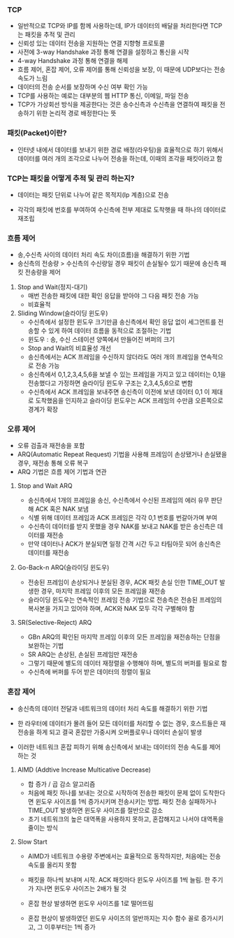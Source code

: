 ### TCP

- 일반적으로 TCP와 IP를 함께 사용하는데, IP가 데이터의 배달을 처리한다면 TCP는 패킷을 추적 및 관리
- 신뢰성 있는 데이터 전송을 지원하는 연결 지향형 프로토콜
- 사전에 3-way Handshake 과정 통해 연결을 설정하고 통신을 시작
- 4-way Handshake 과정 통해 연결을 해제
- 흐름 제어, 혼잡 제어, 오류 제어를 통해 신뢰성을 보장, 이 때문에 UDP보다는 전송 속도가 느림
- 데이터의 전송 순서를 보장하며 수신 여부 확인 가능
- TCP를 사용하는 예로는 대부분의 웹 HTTP 통신, 이메일, 파일 전송
- TCP가 가상회선 방식을 제공한다는 것은 송수신측과 수신측을 연결하여 패킷을 전송하기 위한 논리적 경로 배정한다는 뜻



### 패킷(Packet)이란?

- 인터넷 내에서 데이터를 보내기 위한 경로 배정(라우팅)을 효율적으로 하기 위해서 데이터를 여러 개의 조각으로 나누어 전송을 하는데, 이때의 조각을 패킷이라고 함



### TCP는 패킷을 어떻게 추적 및 관리 하는지?

- 데이터는 패킷 단위로 나누어 같은 목적지(Ip 계층)으로 전송

- 각각의 패킷에 번호를 부여하여 수신측에 전부 제대로 도착햇을 때 하나의 데이터로 재조립



### 흐름 제어

- 송,수신측 사이의 데이터 처리 속도 차이(흐름)을 해결하기 위한 기법
- 송신측의 전송량 > 수신측의 수신량일 경우 패킷이 손실될수 있기 때문에 송신측 패킷 전송량을 제어



1. Stop and Wait(정지-대기)
   - 매번 전송한 패킷에 대한 확인 응답을 받아야 그 다음 패킷 전송 가능
   - 비효율적
2. Sliding Window(슬라이딩 윈도우)
   - 수신측에서 설정한 윈도우 크기만큼 송신측에서 확인 응답 없이 세그먼트를 전송할 수 있게 하여 데이터 흐름을 동적으로 조절하는 기법
   - 윈도우 : 송, 수신 스테이션 양쪽에서 만들어진 버퍼의 크기
   - Stop and Wait의 비효율성 개선
   - 송신측에서는 ACK 프레임을 수신하지 않더라도 여러 개의 프레임을 연속적으로 전송 가능
   - 송신측에서 0,1,2,3,4,5,6을 보낼 수 있는 프레임을 가지고 있고 데이터는 0,1을 전송했다고 가정하면 슬라이딩 윈도우 구조는 2,3,4,5,6으로 변함
   - 수신측에서 ACK 프레임을 보내주면 송신측이 이전에 보낸 데이터 0,1 이 제대로 도착했음을 인지하고 슬라이딩 윈도우는 ACK 프레임의 수만큼 오른쪽으로 경계가 확장



### 오류 제어

- 오류 검출과 재전송을 포함
- ARQ(Automatic Repeat Request) 기법을 사용해 프레임이 손상됐거나 손실됐을 경우, 재전송 통해 오류 복구
- ARQ 기법은 흐름 제어 기법과 연관



1. Stop and Wait ARQ

   - 송신측에서 1개의 프레임을 송신, 수신측에서 수신된 프레임의 에러 유무 판단해 ACK 혹은 NAK 보냄
   - 식별 위해 데이터 프레임과 ACK 프레임은 각각 0,1 번호를 번갈아가며 부여
   - 수신측이 데이터를 받지 못했을 경우 NAK를 보내고 NAK를 받은 송신측은 데이터를 재전송
   - 만약 데이터나 ACK가 분실되면 일정 간격 시간 두고 타팀아웃 되어 송신측은 데이터를 재전송

2. Go-Back-n ARQ(슬라이딩 윈도우)

   - 전송된 프레임이 손상되거나 분실된 경우, ACK 패킷 손실 인한 TIME_OUT 발생한 경우, 마지막 프레임 이후의 모든 프레임을 재전송
   - 슬라이딩 윈도우는 연속적인 프레임 전송 기법으로 전송측은 전송된 프레임의 복사본을 가지고 있어야 하며, ACK와 NAK 모두 각각 구별해야 함

3. SR(Selective-Reject) ARQ

   - GBn ARQ의 확인된 마지막 프레임 이후의 모든 프레임을 재전송하는 단점을 보완하는 기법
   - SR ARQ는 손상된, 손실된 프레임만 재전송
   - 그렇기 때문에 별도의 데이터 재정렬을 수행해야 하며, 별도의 버퍼를 필요로 함
   - 수신측에 버퍼를 두어 받은 데이터의 정렬이 필요

   

### 혼잡 제어

- 송신측의 데이터 전달과 네트워크의 데이터 처리 속도를 해결하기 위한 기법

- 한 라우터에 데이터가 몰려 들어 모든 데이터를 처리할 수 없는 경우, 호스트들은 재전송을 하게 되고 결국 혼잡만 가중시켜 오버플로우나 데이터 손실이 발생
- 이러한 네트워크 혼잡 피하기 위해 송신측에서 보내는 데이터의 전송 속도를 제어 하는 것



1. AIMD (Addtive Increase Multicative Decrease)

   - 합 증가 / 곱 감소 알고리즘
   - 처음에 패킷 하나를 보내는 것으로 시작하여 전송한 패킷이 문제 없이 도착한다면 윈도우 사이즈를 1씩 증가시키며 전송시키는 방법. 패킷 전송 실패하거나 TIME_OUT 발생하면 윈도우 사이즈를 절반으로 감소
   - 초기 네트워크의 높은 대역폭을 사용하지 못하고, 혼잡해지고 나서야 대역폭을 줄이는 방식

2. Slow Start

   - AIMD가 네트워크 수용량 주변에서는 효율적으로 동작하지만, 처음에는 전송 속도를 올리지 못함
   - 패킷을 하나씩 보내며 시작. ACK 패킷마다 윈도우 사이즈를 1씩 늘림. 한 주기가 지나면 윈도우 사이즈는 2배가 될 것
   - 혼잡 현상 발생하면 윈도우 사이즈를 1로 떨어뜨림

   - 혼잡 현상이 발생하였던 윈도우 사이즈의 얼반까지는 지수 함수 꼴로 증가시키고, 그 이후부터는 1씩 증가
